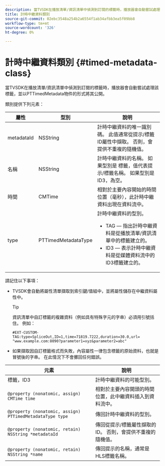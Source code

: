 ```yaml
---
description: 當TVSDK在播放清單/資訊清單中偵測到訂閱的標籤時，播放器會自動嘗試處理該標籤，並以PTTimedMetadata物件的形式將其公開。
title: 計時中繼資料類別
source-git-commit: 02ebc3548a254b2a6554f1ab34afbb3ea5f09bb8
workflow-type: tm+mt
source-wordcount: '326'
ht-degree: 0%

---
```


# 計時中繼資料類別 {#timed-metadata-class}

當TVSDK在播放清單/資訊清單中偵測到訂閱的標籤時，播放器會自動嘗試處理該標籤，並以PTTimedMetadata物件的形式將其公開。

類別提供下列元素：

<table id="table_FFC56AC5B1E04DA99C9309C0223ABA90"> 
 <thead> 
  <tr> 
   <th colname="col1" class="entry"><b>屬性</b></th> 
   <th colname="col02" class="entry"><b>型別</b> </th> 
   <th colname="col2" class="entry"><b>說明</b></th> 
  </tr>
 </thead>
 <tbody> 
  <tr> 
   <td colname="col1"> <span class="codeph"> metadataId</span> </td> 
   <td colname="col02"><span class="codeph"> NSString</span> </td> 
   <td colname="col2"> 計時中繼資料的唯一識別碼。 此值通常從提示/標籤ID屬性中擷取。 否則，會提供不重複的隨機值。 </td> 
  </tr> 
  <tr> 
   <td colname="col1"><span class="codeph"> 名稱</span> </td> 
   <td colname="col02"><span class="codeph"> NSString</span></td> 
   <td colname="col2"> 計時中繼資料的名稱。 如果型別是 <span class="codeph"> 標籤</span>，值代表提示/標籤名稱。 如果型別是 <span class="codeph"> ID3</span>，為空。 </td> 
  </tr> 
  <tr> 
   <td colname="col1"><span class="codeph"> 時間</span> </td> 
   <td colname="col02"><span class="codeph"> CMTime</span></td> 
   <td colname="col2"> 相對於主要內容開始的時間位置（毫秒），此計時中繼資料出現在資料流中。 </td> 
  </tr> 
  <tr> 
   <td colname="col1"><span class="codeph"> type</span> </td> 
   <td colname="col02"> <span class="codeph"> PTTimedMetadataType</span></td> 
   <td colname="col2">計時中繼資料的型別。 
    <ul id="ul_70FBFB33E9F846D8B38592560CCE9560"> 
     <li id="li_739D30561BFB4D9B97DF212E4880BA2C">TAG — 指出計時中繼資料是從播放清單/資訊清單中的標籤建立的。 </li> 
     <li id="li_E785E1DEF1CC4D9DBE7764E5D05EFAFC">ID3 — 表示計時中繼資料是從媒體資料流中的ID3標籤建立的。 </li> 
    </ul> </td> 
  </tr> 
 </tbody> 
</table>

<!--<a id="section_737CC47997F74F80A3C5C6171ADE120E"></a>-->

請記住以下事項：

* TVSDK會自動將屬性清單擷取到索引鍵/值組中，並將屬性儲存在中繼資料屬性中。

  >[!TIP]
  >
  >資訊清單中自訂標籤的複雜資料（例如具有特殊字元的字串）必須用引號括住。 例如：
  >
  >```
  >#EXT-CUSTOM-TAG:type=SpliceOut,ID=1,time=71819.7222,duration=30.0,url=
  >"www.example.com:8090?parameter1=xyz&parameter2=abc"
  >```
  >

* 如果擷取因自訂標籤格式而失敗，內容屬性一律包含標籤的原始資料，也就是冒號後的字串。 在此情況下不會擲回任何錯誤。

| **元素** | **說明** |
|---|---|
| 標籤，ID3 | 計時中繼資料的可能型別。 |
| `@property (nonatomic, assign) CMTime time` | 相對於主要內容開頭的時間位置，此中繼資料插入到資料流中。 |
| `@property (nonatomic, assign) PTTimedMetadataType type` | 傳回計時中繼資料的型別。 |
| `@property (nonatomic, retain) NSString *metadataId` | 傳回從提示/標籤屬性擷取的ID。 否則，會提供不重複的隨機值。 |
| `@property (nonatomic, retain) NSString *name` | 傳回提示的名稱，通常是HLS標籤名稱。 |
